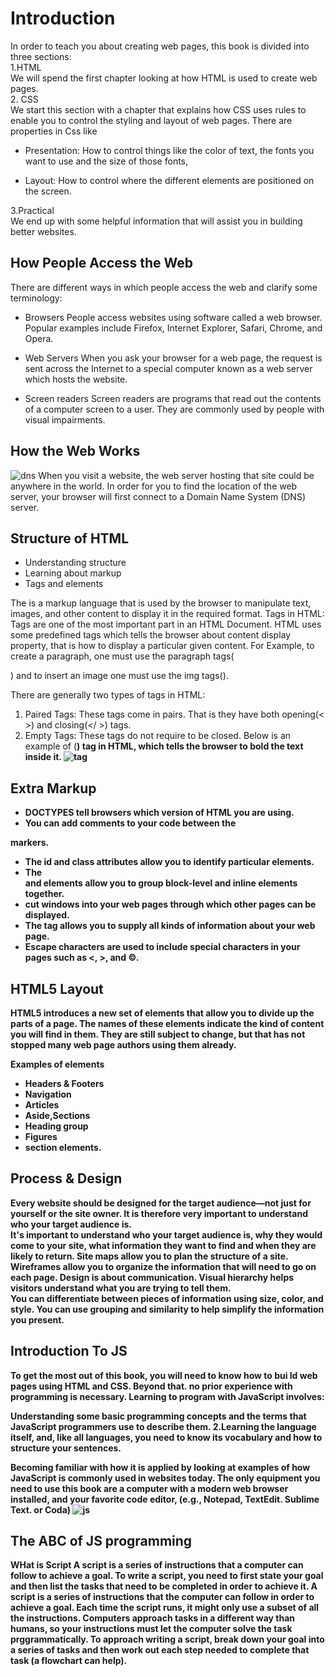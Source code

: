 # Introduction
In order to teach you about creating web pages, 
this book is divided into three sections:   
1.HTML  
We will spend the first chapter looking at how HTML is used to create web pages.  
2. CSS       
We start this section with a chapter that explains how CSS uses rules to enable you to control the styling and layout of web pages. 
  There are properties in Css like 
  * Presentation: How to control 
things like the color of text, the 
fonts you want to use and the 
size of those fonts,      

 
 * Layout: How to control where 
the different elements are 
positioned on the screen.

3.Practical  
 We end up with some helpful information that will assist you in building better websites.

 ## How People Access the Web
 There are different ways in which people access the web 
and clarify some terminology:
* Browsers
People access websites using 
software called a web browser. 
Popular examples include 
Firefox, Internet Explorer, Safari, 
Chrome, and Opera.

* Web Servers
When you ask your browser for 
a web page, the request is sent 
across the Internet to a special 
computer known as a web 
server which hosts the website.

* Screen readers
Screen readers are programs 
that read out the contents of a 
computer screen to a user. They 
are commonly used by people 
with visual impairments.

## How the Web Works
![dns](https://cdome.comodo.com/images-new/home/what-is-dns.png)
When you visit a website, the web server 
hosting that site could be anywhere in the 
world. In order for you to find the location of 
the web server, your browser will first connect 
to a Domain Name System (DNS) server.

## Structure of HTML
* Understanding structure
* Learning about markup
* Tags and elements

The <HTML> is a markup language that is used by the browser to manipulate text, images, and other content to display it in the required format.
Tags in HTML: Tags are one of the most important part in an HTML Document. HTML uses some predefined tags which tells the browser about content display property, that is how to display a particular given content. For Example, to create a paragraph, one must use the paragraph tags(<p> </p>) and to insert an image one must use the img tags(<img />).  

There are generally two types of tags in HTML:  
1. Paired Tags: These tags come in pairs. That is they have both opening(< >) and closing(</ >) tags.  
2. Empty Tags: These tags do not require to be closed.
Below is an example of (<b>) tag in HTML, which tells the browser to bold the text inside it. 
 ![tag](https://media.geeksforgeeks.org/wp-content/uploads/20210401153033/htmltag.PNG)

 ## Extra Markup 


* DOCTYPES tell browsers which version of HTML you 
are using.
* You can add comments to your code between the 
<!-- and --> markers.
* The id and class attributes allow you to identify 
particular elements.
* The <div> and <span> elements allow you to group 
block-level and inline elements together.
* <iframes> cut windows into your web pages through 
which other pages can be displayed.
* The <meta> tag allows you to supply all kinds of 
information about your web page.
* Escape characters are used to include special 
characters in your pages such as <, >, and ©.

## HTML5 Layout

HTML5 introduces a new set of elements that allow you to divide up the 
parts of a page. The names of these elements indicate the kind of content 
you will find in them. They are still subject to change, but that has not 
stopped many web page authors using them already.

Examples of elements
* Headers & Footers 
* Navigation
* Articles
* Aside,Sections
* Heading group
* Figures 
*  section elements.

## Process & Design
Every website should be designed for the 
target audience—not just for yourself or the 
site owner. It is therefore very important to 
understand who your target audience is.  
It's important to understand who your target audience is, why they would come to your site, what information they want to find and when they are likely to return.
Site maps allow you to plan the structure of a site.
Wireframes allow you to organize the information that will need to go on each page.
Design is about communication. Visual hierarchy helps visitors understand what you are trying to tell them.  
You can differentiate between pieces of information using size, color, and style.
You can use grouping and similarity to help simplify the information you present.
 ## Introduction To JS
 To get the most out of this book, you will need to know how to bui ld web pages using HTML and CSS. Beyond that. no prior experience with programming is necessary. Learning to program with JavaScript involves:

Understanding some basic programming concepts and the terms that JavaScript programmers use to describe them.
2.Learning the language itself, and, like all languages, you need to know its vocabulary and how to structure your sentences.

Becoming familiar with how it is applied by looking at examples of how JavaScript is commonly used in websites today.
The only equipment you need to use this book are a computer with a modern web browser installed, and your favorite code editor, (e.g., Notepad, TextEdit. Sublime Text. or Coda)
![js](https://www.vitoshacademy.com/wp-content/uploads/2015/04/JS.png)
## The ABC of JS programming 
 WHat is Script 
 A script is a series of instructions that a 
computer can follow to achieve a goal. 
To write a script, you need to first 
state your goal and then list the 
tasks that need to be completed in 
order to achieve it. 
A script is a series of instructions that the computer 
can follow in order to achieve a goal. 
Each time the script runs, it might only use a subset of 
all the instructions. 
Computers approach tasks in a different way than 
humans, so your instructions must let the computer 
solve the task prggrammatically. 
To approach writing a script, break down your goal into 
a series of tasks and then work out each step needed 
to complete that task (a flowchart can help).
